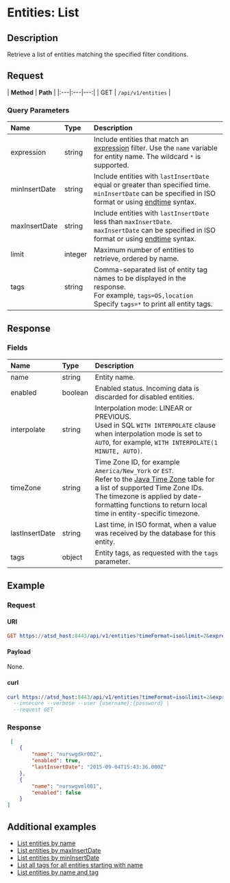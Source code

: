 # Entities: List

## Description

Retrieve a list of entities matching the specified filter conditions.

## Request

| **Method** | **Path** | 
|:---|:---|---:|
| GET | `/api/v1/entities` |

### Query Parameters

|**Name**|**Type**|**Description**|
|:---|:---|:---|
| expression |string|Include entities that match an [expression](../expression.md) filter. Use the `name` variable for entity name. The wildcard `*` is supported.|
| minInsertDate |string|Include entities with `lastInsertDate` equal or greater than specified time. <br>`minInsertDate` can be specified in ISO format or using [endtime](/end-time-syntax.md) syntax.|
| maxInsertDate |string|Include entities with `lastInsertDate` less than `maxInsertDate`.<br>`maxInsertDate` can be specified in ISO format or using [endtime](/end-time-syntax.md) syntax.|
| limit |integer|Maximum number of entities to retrieve, ordered by name.|
| tags |string|Comma-separated list of entity tag names to be displayed in the response.<br>For example, `tags=OS,location`<br>Specify `tags=*` to print all entity tags.|

## Response

### Fields

| **Name** | **Type** | **Description** |
|:---|:---|:---|
| name | string | Entity name. |
| enabled | boolean | Enabled status. Incoming data is discarded for disabled entities. |
| interpolate | string | Interpolation mode: LINEAR or PREVIOUS. <br>Used in SQL `WITH INTERPOLATE` clause when interpolation mode is set to `AUTO`, for example, `WITH INTERPOLATE(1 MINUTE, AUTO)`.|
| timeZone | string | Time Zone ID, for example `America/New_York` or `EST`.<br>Refer to the [Java Time Zone](../../network/timezone-list.md) table for a list of supported Time Zone IDs.<br>The timezone is applied by date-formatting functions to return local time in entity-specific timezone.|
| lastInsertDate | string |Last time, in ISO format, when a value was received by the database for this entity. |
| tags | object | Entity tags, as requested with the `tags` parameter. |

## Example

### Request

#### URI

```elm
GET https://atsd_host:8443/api/v1/entities?timeFormat=iso&limit=2&expression=name%20like%20%27nurs*%27
```

#### Payload

None.

#### curl

```elm
curl https://atsd_host:8443/api/v1/entities?timeFormat=iso&limit=2&expression=name%20like%20%27nurs*%27 \
  --insecure --verbose --user {username}:{password} \
  --request GET
```

### Response

```json
 [
    {
        "name": "nurswgdkr002",
        "enabled": true,
        "lastInsertDate": "2015-09-04T15:43:36.000Z"
    },
    {
        "name": "nurswgvml001",
        "enabled": false
    }
]
```

## Additional examples
* [List entities by name](./examples/list-entities-by-name.md)
* [List entities by maxInsertDate](./examples/list-entities-by-maxinsertdate.md)
* [List entities by minInsertDate](./examples/list-entities-by-mininsertdate.md)
* [List all tags for all entities starting with name](examples/list-all-tags-for-all-entities-with-name.md)
* [List entities by name and tag](examples/list-entities-by-tag-containing-hbase.md)
